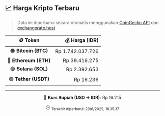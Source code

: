 

<!-- HARGA_KRIPTO -->
## 📈 Harga Kripto Terbaru

> Data ini diperbarui secara otomatis menggunakan [CoinGecko API](https://www.coingecko.com/) dan [exchangerate.host](https://exchangerate.host/)

<div align="center">

| 🪙 Token | 💰 Harga (IDR) |
|:------:|---------------:|
| 🟠 **Bitcoin (BTC)**   | Rp 1.742.037.726 |
| 🔵 **Ethereum (ETH)**  | Rp 39.416.275 |
| 🟣 **Solana (SOL)**    | Rp 2.392.653 |
| 🟢 **Tether (USDT)**   | Rp 16.236 |

---

💱 **Kurs Rupiah (USD → IDR)**: Rp 16.215

🕒 <sub>Terakhir diperbarui: 28/6/2025, 18.35.37</sub>

</div>
<!-- /HARGA_KRIPTO -->